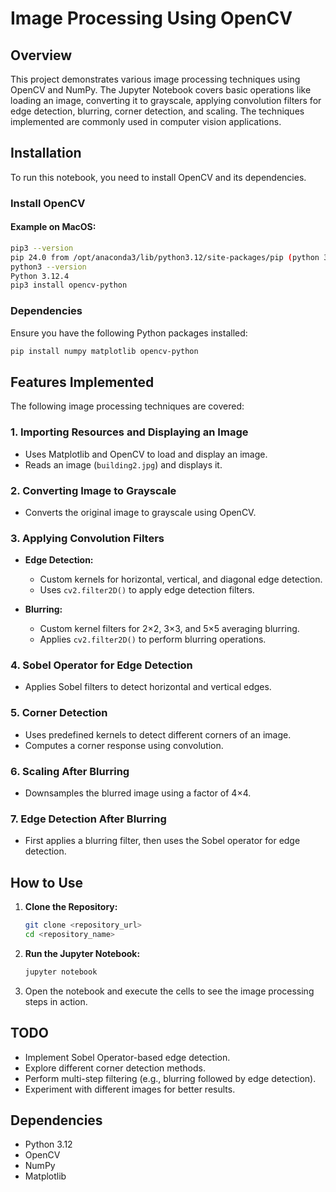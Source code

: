 # Image Processing Using OpenCV

## Overview
This project demonstrates various image processing techniques using OpenCV and NumPy. The Jupyter Notebook covers basic operations like loading an image, converting it to grayscale, applying convolution filters for edge detection, blurring, corner detection, and scaling. The techniques implemented are commonly used in computer vision applications.

## Installation
To run this notebook, you need to install OpenCV and its dependencies.

### Install OpenCV
#### Example on MacOS:
```sh
pip3 --version
pip 24.0 from /opt/anaconda3/lib/python3.12/site-packages/pip (python 3.12)
python3 --version
Python 3.12.4
pip3 install opencv-python
```

### Dependencies
Ensure you have the following Python packages installed:
```sh
pip install numpy matplotlib opencv-python
```

## Features Implemented
The following image processing techniques are covered:

### 1. Importing Resources and Displaying an Image
- Uses Matplotlib and OpenCV to load and display an image.
- Reads an image (`building2.jpg`) and displays it.

### 2. Converting Image to Grayscale
- Converts the original image to grayscale using OpenCV.

### 3. Applying Convolution Filters
- **Edge Detection:**
  - Custom kernels for horizontal, vertical, and diagonal edge detection.
  - Uses `cv2.filter2D()` to apply edge detection filters.

- **Blurring:**
  - Custom kernel filters for 2×2, 3×3, and 5×5 averaging blurring.
  - Applies `cv2.filter2D()` to perform blurring operations.

### 4. Sobel Operator for Edge Detection
- Applies Sobel filters to detect horizontal and vertical edges.

### 5. Corner Detection
- Uses predefined kernels to detect different corners of an image.
- Computes a corner response using convolution.

### 6. Scaling After Blurring
- Downsamples the blurred image using a factor of 4×4.

### 7. Edge Detection After Blurring
- First applies a blurring filter, then uses the Sobel operator for edge detection.

## How to Use
1. **Clone the Repository:**
   ```sh
   git clone <repository_url>
   cd <repository_name>
   ```
2. **Run the Jupyter Notebook:**
   ```sh
   jupyter notebook
   ```
3. Open the notebook and execute the cells to see the image processing steps in action.

## TODO
- Implement Sobel Operator-based edge detection.
- Explore different corner detection methods.
- Perform multi-step filtering (e.g., blurring followed by edge detection).
- Experiment with different images for better results.

## Dependencies
- Python 3.12
- OpenCV
- NumPy
- Matplotlib
